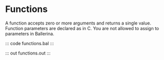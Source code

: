 # Functions

A function accepts zero or more arguments and returns a single value. Function parameters are declared as in C. You are not allowed to assign to parameters in Ballerina.

::: code functions.bal :::

::: out functions.out :::